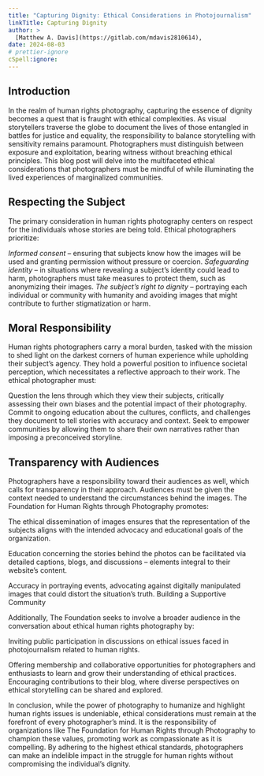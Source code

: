 ```yaml
---
title: "Capturing Dignity: Ethical Considerations in Photojournalism"
linkTitle: Capturing Dignity
author: >
  [Matthew A. Davis](https://gitlab.com/mdavis2810614),
date: 2024-08-03
# prettier-ignore
cSpell:ignore:
---
```


## Introduction

In the realm of human rights photography, capturing the essence of dignity becomes a quest that is fraught with ethical complexities. As visual storytellers traverse the globe to document the lives of those entangled in battles for justice and equality, the responsibility to balance storytelling with sensitivity remains paramount. Photographers must distinguish between exposure and exploitation, bearing witness without breaching ethical principles. This blog post will delve into the multifaceted ethical considerations that photographers must be mindful of while illuminating the lived experiences of marginalized communities.

## Respecting the Subject

The primary consideration in human rights photography centers on respect for the individuals whose stories are being told. Ethical photographers prioritize:

_Informed consent_ – ensuring that subjects know how the images will be used and granting permission without pressure or coercion.
_Safeguarding identity_ – in situations where revealing a subject’s identity could lead to harm, photographers must take measures to protect them, such as anonymizing their images.
_The subject’s right to dignity_ – portraying each individual or community with humanity and avoiding images that might contribute to further stigmatization or harm.

## Moral Responsibility

Human rights photographers carry a moral burden, tasked with the mission to shed light on the darkest corners of human experience while upholding their subject’s agency. They hold a powerful position to influence societal perception, which necessitates a reflective approach to their work. The ethical photographer must:

Question the lens through which they view their subjects, critically assessing their own biases and the potential impact of their photography.
Commit to ongoing education about the cultures, conflicts, and challenges they document to tell stories with accuracy and context.
Seek to empower communities by allowing them to share their own narratives rather than imposing a preconceived storyline.

## Transparency with Audiences

Photographers have a responsibility toward their audiences as well, which calls for transparency in their approach. Audiences must be given the context needed to understand the circumstances behind the images. The Foundation for Human Rights through Photography promotes:

The ethical dissemination of images ensures that the representation of the subjects aligns with the intended advocacy and educational goals of the organization.

Education concerning the stories behind the photos can be facilitated via detailed captions, blogs, and discussions – elements integral to their website’s content.

Accuracy in portraying events, advocating against digitally manipulated images that could distort the situation’s truth.
Building a Supportive Community

Additionally, The Foundation seeks to involve a broader audience in the conversation about ethical human rights photography by:

Inviting public participation in discussions on ethical issues faced in photojournalism related to human rights.

Offering membership and collaborative opportunities for photographers and enthusiasts to learn and grow their understanding of ethical practices.
Encouraging contributions to their blog, where diverse perspectives on ethical storytelling can be shared and explored.

In conclusion, while the power of photography to humanize and highlight human rights issues is undeniable, ethical considerations must remain at the forefront of every photographer’s mind. It is the responsibility of organizations like The Foundation for Human Rights through Photography to champion these values, promoting work as compassionate as it is compelling. By adhering to the highest ethical standards, photographers can make an indelible impact in the struggle for human rights without compromising the individual’s dignity.